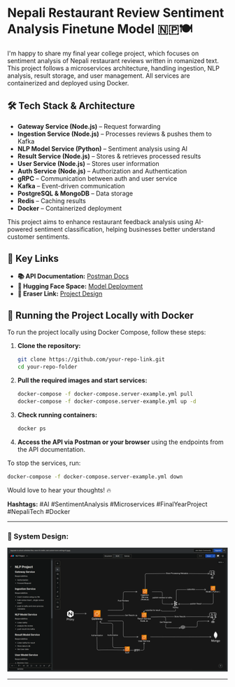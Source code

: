 # Nepali Restaurant Review Sentiment Analysis Finetune Model 🇳🇵🍽️

I'm happy to share my final year college project, which focuses on sentiment analysis of Nepali restaurant reviews written in romanized text. This project follows a microservices architecture, handling ingestion, NLP analysis, result storage, and user management. All services are containerized and deployed using Docker.

## 🛠️ Tech Stack & Architecture

- **Gateway Service (Node.js)** – Request forwarding
- **Ingestion Service (Node.js)** – Processes reviews & pushes them to Kafka
- **NLP Model Service (Python)** – Sentiment analysis using AI
- **Result Service (Node.js)** – Stores & retrieves processed results
- **User Service (Node.js)** – Stores user information
- **Auth Service (Node.js)** – Authorization and Authentication
- **gRPC** – Communication between auth and user service
- **Kafka** – Event-driven communication
- **PostgreSQL & MongoDB** – Data storage
- **Redis** – Caching results
- **Docker** – Containerized deployment

This project aims to enhance restaurant feedback analysis using AI-powered sentiment classification, helping businesses better understand customer sentiments.

## 💍 Key Links

- **📚 API Documentation:** [Postman Docs](https://documenter.getpostman.com/view/19095537/2sAYX2MinG)
- **🤖 Hugging Face Space:** [Model Deployment](https://huggingface.co/spaces/amirpoudel/nepali-romanized-restaurant-sentiment-analysis)
- **🎨 Eraser Link:** [Project Design](https://app.eraser.io/workspace/nWsU3o55FkgoTxAHVlp9)

## 🚀 Running the Project Locally with Docker

To run the project locally using Docker Compose, follow these steps:

1. **Clone the repository:**
   ```bash
   git clone https://github.com/your-repo-link.git
   cd your-repo-folder
   ```
2. **Pull the required images and start services:**
   ```bash
   docker-compose -f docker-compose.server-example.yml pull
   docker-compose -f docker-compose.server-example.yml up -d
   ```
3. **Check running containers:**
   ```bash
   docker ps
   ```
4. **Access the API via Postman or your browser** using the endpoints from the API documentation.

To stop the services, run:
```bash
docker-compose -f docker-compose.server-example.yml down
```

Would love to hear your thoughts! 🔥

**Hashtags:** #AI #SentimentAnalysis #Microservices #FinalYearProject #NepaliTech #Docker

---

### 🌟 System Design:

![System Design](https://raw.githubusercontent.com/amirpoudel/sentiment-microservice/refs/heads/main/system-design.png)

---

